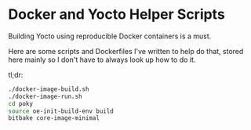# Docker and Yocto Helper Scripts

Building Yocto using reproducible Docker containers is a must.

Here are some scripts and Dockerfiles I've written to help do that,
stored here mainly so I don't have to always look up how to do it.

tl;dr:

```sh
./docker-image-build.sh
./docker-image-run.sh
cd poky
source oe-init-build-env build
bitbake core-image-minimal
```
